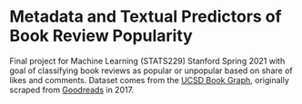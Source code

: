 # Metadata and Textual Predictors of Book Review Popularity

Final project for Machine Learning (STATS229) Stanford Spring 2021 with goal of classifying book reviews as popular or unpopular based on share of likes and comments. Dataset comes from the [UCSD Book Graph](https://sites.google.com/eng.ucsd.edu/ucsdbookgraph/home), originally scraped from [Goodreads](https://www.goodreads.com/) in 2017.
